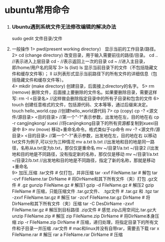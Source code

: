 # ubuntu常用命令

1. ### Ubuntu遇到系统文件无法修改编辑的解决办法
    
    sudo gedit 文件目录/文件
    
2. 一般操作
    1> pwd(present working directory） 显示当前的工作目录/路径。
    2> cd (change directory)  改变目录，用于输入需要前往的路径/目录。
        cd .. //表示进入上层目录
        cd -  //表示返回上一次的目录
        cd ~  //进入主目录，即/home/用户名的简写
    3> ls (list)
        ls 显示当前目录下的文件（不包括隐藏文件和缓存文件等）；
        ll 以列表形式显示当前路径下的所有文件的详细信息（包括隐藏文件和缓存文件等）。  
    4> mkdir (make directory) 创建目录，后面接上directory的名字。
    5> rm (remove) 删除文件，后面接上要删除的文件名。如果要删除目录，需要这样写:
        rm -I <目录名>  //这样做会删除指定目录中的所有子目录和包含的文件
    6> touch 创建任意格式的文件，包括源代码、文本等等，通过后缀来决定。
        touch hello_world.cpp  //创建hello_world源代码
    7> cp (copy)
        cp -? <源文件/源目录> <目的目录>  //第一个"-?"表示参数，出发地在左，目的地在右
        cp -r cangjingkong/ xuexi    //将canjingkong目录下的所有资源都复制到xuexi目录中
    8> mv (move) 移动+重命名命令。格式类似于cp命令
        mv -? <源文件/源目录> <目的目录> //第一个"-?"表示参数，出发地在左，目的地在右
            以移动txt文件为例子,可以分为三种情况
            mv a.txt b.txt //出发地和目的地是同一路径，名称从a.txt变为b.txt，那仅仅是重命名
            mv ~/目录1/a.txt ~/目录2 //出发地和目的地是不同路径，没有指定新的名称，那仅仅是移动
            mv ~/目录1/a.txt ~/目录2/b.txt //出发地和目的地是不同路径，指定了新的名称，那就是移动+重命名   
    9> 加压,压缩
        .tar文件
            # 仅打包，并非压缩
            tar -xvf FileName.tar         # 解包
            tar -cvf FileName.tar DirName # 将DirName和其下所有文件（夹）打包 
        .gz文件
            # .gz
            gunzip FileName.gz  # 解压1
            gzip -d FileName.gz # 解压2
            gzip FileName       # 压缩，只能压缩文件
        .tar.gz文件、 .tgz文件
            # .tar.gz 和 .tgz
            tar -zxvf FileName.tar.gz               # 解压
            tar -zcvf FileName.tar.gz DirName       # 将DirName和其下所有文件（夹）压缩
            tar -C DesDirName -zxvf FileName.tar.gz # 解压到目标路径
        .zip文件
            # 感觉.zip占用空间比.tar.gz大
            unzip FileName.zip          # 解压
            zip FileName.zip DirName    # 将DirName本身压缩
            zip -r FileName.zip DirName # 压缩，递归处理，将指定目录下的所有文件和子目录一并压缩
        .rar文件
            # mac和linux并没有自带rar，需要去下载
            rar x FileName.rar      # 解压
            rar a FileName.rar DirName # 压缩    

